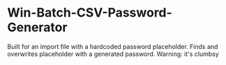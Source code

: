# Win-Batch-CSV-Password-Generator
Built for an import file with a hardcoded password placeholder. Finds and overwrites placeholder with a generated password. Warning: it's clumbsy
